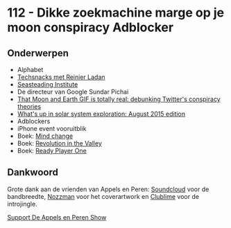 # 112 - Dikke zoekmachine marge op je moon conspiracy Adblocker

<h2>Onderwerpen</h2>

<ul>
<li>Alphabet</li>
<li><a href="http://techsnacks.nl/post/125951233316/zomerdiner-reinier-ladan-appels-peren-show" rel="nofollow">Techsnacks met Reinier Ladan</a></li>
<li><a href="http://www.seasteading.org" rel="nofollow">Seasteading Institute</a></li>
<li>De directeur van Google Sundar Pichai</li>
<li><a href="http://www.theverge.com/2015/8/12/9137493/moon-earth-gif-totally-real-debunking-twitters-conspiracy" rel="nofollow">That Moon and Earth GIF is totally real: debunking Twitter's conspiracy theories</a></li>
<li><a href="http://www.planetary.org/blogs/emily-lakdawalla/2015/08101604-whats-up-in-solar-system.html" rel="nofollow">What's up in solar system exploration: August 2015 edition</a></li>
<li>Adblockers</li>
<li>iPhone event vooruitblik</li>
<li>Boek: <a href="https://www.goodreads.com/book/show/22238453-mind-change" rel="nofollow">Mind change</a></li>
<li>Boek: <a href="https://www.goodreads.com/book/show/40492.Revolution_in_The_Valley" rel="nofollow">Revolution in the Valley</a></li>
<li>Boek: <a href="https://www.goodreads.com/book/show/9969571-ready-player-one" rel="nofollow">Ready Player One</a></li>
</ul>

<h2>Dankwoord</h2>

<p>Grote dank aan de vrienden van Appels en Peren: <a href="http://soundcloud.com" rel="nofollow">Soundcloud</a> voor de bandbreedte, <a href="http://www.nozzman.com/" rel="nofollow">Nozzman</a> voor het coverartwork en <a href="http://twitter.com/#!/clublime" rel="nofollow">Clublime</a> voor de introjingle.</p><p><a href="https://www.patreon.com/appelsenperenshow" rel="payment">Support De Appels en Peren Show</a></p>